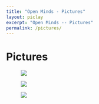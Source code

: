 ```yaml
---
title: "Open Minds - Pictures"
layout: piclay
excerpt: "Open Minds -- Pictures"
permalink: /pictures/
---
```


# Pictures

<figure>
<img src="{{ site.url }}{{ site.baseurl }}/images/city/For-In-the-Lead-pittsburgh-skyline.jpg" >
</figure>


<figure>
<img src="{{ site.url }}{{ site.baseurl }}/images/city/FallingWater.jpg" >
</figure>


<figure>
<img src="{{ site.url }}{{ site.baseurl }}/images/city/pittsburgh-phipps-conservatory.jpg" >
</figure>

